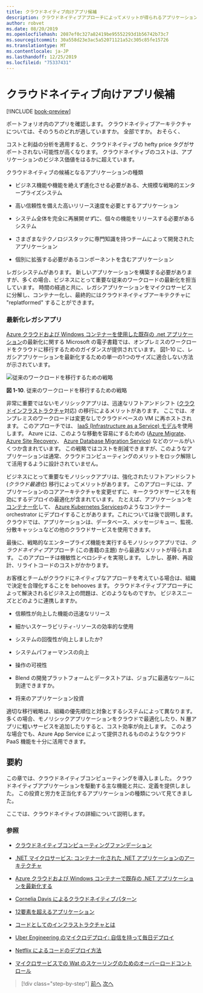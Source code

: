 ```yaml
---
title: クラウドネイティブ向けアプリ候補
description: クラウドネイティブアプローチによってメリットが得られるアプリケーションの種類について説明します
author: robvet
ms.date: 08/20/2019
ms.openlocfilehash: 2087ef0c327a82419be95552293d1b56742b73c7
ms.sourcegitcommit: 30a558d23e3ac5a52071121a52c305c85fe15726
ms.translationtype: MT
ms.contentlocale: ja-JP
ms.lasthandoff: 12/25/2019
ms.locfileid: "75337431"
---
```

# <a name="candidate-apps-for-cloud-native"></a>クラウドネイティブ向けアプリ候補

[!INCLUDE [book-preview](../../../includes/book-preview.md)]

ポートフォリオ内のアプリを確認します。 クラウドネイティブアーキテクチャについては、そのうちのどれが適していますか。 全部ですか。 おそらく、

コストと利益の分析を適用すると、クラウドネイティブの hefty price タグがサポートされない可能性が高くなります。 クラウドネイティブのコストは、アプリケーションのビジネス価値をはるかに超えています。

クラウドネイティブの候補となるアプリケーションの種類

- ビジネス機能や機能を絶えず進化させる必要がある、大規模な戦略的エンタープライズシステム

- 高い信頼性を備えた高いリリース速度を必要とするアプリケーション

- システム全体を完全に再展開*せず*に、個々の機能をリリースする必要があるシステム

- さまざまなテクノロジスタックに専門知識を持つチームによって開発されたアプリケーション

- 個別に拡張する必要があるコンポーネントを含むアプリケーション

レガシシステムがあります。 新しいアプリケーションを構築する必要がありますが、多くの場合、ビジネスにとって重要な従来のワークロードの最新化を担当しています。 時間の経過と共に、レガシアプリケーションをマイクロサービスに分解し、コンテナー化し、最終的にはクラウドネイティブアーキテクチャに "replatformed" することができます。

### <a name="modernizing-legacy-apps"></a>最新化レガシアプリ

[Azure クラウドおよび Windows コンテナーを使用した既存の .net アプリケーション](https://dotnet.microsoft.com/download/thank-you/modernizing-existing-net-apps-ebook)の最新化に関する Microsoft の電子書籍では、オンプレミスのワークロードをクラウドに移行するためのガイダンスが提供されています。 図1-10 に、レガシアプリケーションを最新化するための単一の1つのサイズに適合しない方法が示されています。

![従来のワークロードを移行するための戦略](./media/strategies-for-migrating-legacy-workloads.png)

**図 1-10**. 従来のワークロードを移行するための戦略

非常に重要ではないモノリシックアプリは、迅速なリフトアンドシフト ([クラウドインフラストラクチャ](../modernize-with-azure-containers/lift-and-shift-existing-apps-azure-iaas.md)対応) の移行によるメリットがあります。 ここでは、オンプレミスのワークロードは変更なしでクラウドベースの VM に再ホストされます。 このアプローチでは、 [IaaS (Infrastructure as a Service) モデル](https://azure.microsoft.com/overview/what-is-iaas/)を使用します。 Azure には、このような移動を容易にするための ([Azure Migrate](https://aka.ms/azuremigrate)、 [Azure Site Recovery](https://azure.microsoft.com/services/site-recovery/)、 [Azure Database Migration Service](https://azure.microsoft.com/campaigns/database-migration/)) などのツールがいくつか含まれています。 この戦略ではコストを削減できますが、このようなアプリケーションは通常、クラウドコンピューティングのメリットをロック解除して活用するように設計されていません。

ビジネスにとって重要なモノリシックアプリは、強化されたリフトアンドシフト (*クラウド最適化*) 移行によってメリットがあります。 このアプローチには、アプリケーションのコアアーキテクチャを変更せずに、キークラウドサービスを有効にするデプロイの最適化が含まれています。 たとえば、アプリケーションを[コンテナー化](https://docs.microsoft.com/virtualization/windowscontainers/about/)して、 [Azure Kubernetes Services](https://azure.microsoft.com/services/kubernetes-service/)のようなコンテナー orchestrator にデプロイすることがあります。これについては後で説明します。 クラウドでは、アプリケーションは、データベース、メッセージキュー、監視、分散キャッシュなどの他のクラウドサービスを使用できます。

最後に、戦略的なエンタープライズ機能を実行するモノリシックアプリでは、*クラウドネイティブ*アプローチ (この書籍の主題) から最適なメリットが得られます。 このアプローチは機敏性とベロシティを実現します。 しかし、基幹、再設計、リライトコードのコストがかかります。

お客様とチームがクラウドにネイティブなアプローチを考えている場合は、組織で決定を合理化することを behooves ます。 クラウドネイティブアプローチによって解決されるビジネス上の問題は、どのようなものですか。 ビジネスニーズとどのように連携しますか。

- 信頼性が向上した機能の迅速なリリース

- 細かいスケーラビリティ-リソースの効率的な使用

- システムの回復性が向上しましたか?

- システムパフォーマンスの向上

- 操作の可視性

- Blend の開発プラットフォームとデータストアは、ジョブに最適なツールに到達できますか。

- 将来のアプリケーション投資

適切な移行戦略は、組織の優先順位と対象とするシステムによって異なります。 多くの場合、モノリシックアプリケーションをクラウドで最適化したり、N 層アプリに粗いサービスを追加したりすると、コスト効率が向上します。 このような場合でも、Azure App Service によって提供されるもののようなクラウド PaaS 機能を十分に活用できます。

## <a name="summary"></a>要約

この章では、クラウドネイティブコンピューティングを導入しました。 クラウドネイティブアプリケーションを駆動する主な機能と共に、定義を提供しました。 この投資と労力を正当化するアプリケーションの種類について見てきました。

ここでは、クラウドネイティブの詳細について説明します。

### <a name="references"></a>参照

- [クラウドネイティブコンピューティングファンデーション](https://www.cncf.io/)

- [.NET マイクロサービス: コンテナー化された .NET アプリケーションのアーキテクチャ](https://dotnet.microsoft.com/download/thank-you/microservices-architecture-ebook)

- [Azure クラウドおよび Windows コンテナーで既存の .NET アプリケーションを最新化する](https://dotnet.microsoft.com/download/thank-you/modernizing-existing-net-apps-ebook)

- [Cornelia Davis によるクラウドネイティブパターン](https://www.manning.com/books/cloud-native-patterns)

- [12要素を超えるアプリケーション](https://content.pivotal.io/blog/beyond-the-twelve-factor-app)

- [コードとしてのインフラストラクチャとは](https://docs.microsoft.com/azure/devops/learn/what-is-infrastructure-as-code)

- [Uber Engineering のマイクロデプロイ: 自信を持って毎日デプロイ](https://eng.uber.com/micro-deploy/)

- [Netflix によるコードのデプロイ方法](https://www.infoq.com/news/2013/06/netflix/)

- [マイクロサービスでの Wat のスケーリングのためのオーバーロードコントロール](https://www.cs.columbia.edu/~ruigu/papers/socc18-final100.pdf)

>[!div class="step-by-step"]
>[前へ](definition.md)
>[次へ](introduce-eshoponcontainers-reference-app.md)
